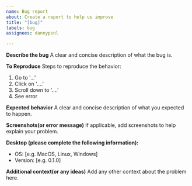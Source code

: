 ```yaml
---
name: Bug report
about: Create a report to help us improve
title: "[bug]"
labels: bug
assignees: dannypsnl

---
```


**Describe the bug**
A clear and concise description of what the bug is.

**To Reproduce**
Steps to reproduce the behavior:
1. Go to '...'
2. Click on '....'
3. Scroll down to '....'
4. See error

**Expected behavior**
A clear and concise description of what you expected to happen.

**Screenshots(or error message)**
If applicable, add screenshots to help explain your problem.

**Desktop (please complete the following information):**
 - OS: [e.g. MacOS, Linux, Windows]
 - Version: [e.g. 0.1.0]

**Additional context(or any ideas)**
Add any other context about the problem here.
